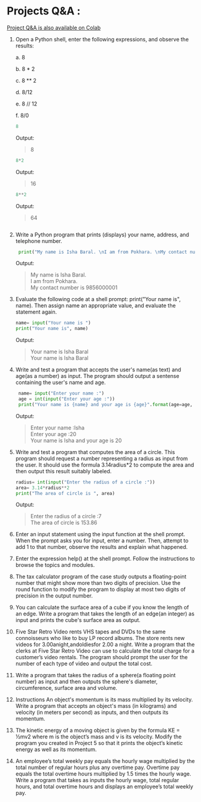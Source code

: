 # Projects Q&A :
[Project Q&A is also available on Colab](https://colab.research.google.com/drive/1xOVex2ZZLf9_ub-SEu3bdi3ntAQ3ntVe?usp=sharing#scrollTo=g5RW89-P01bg)

1. Open a Python shell, enter the following expressions, and observe the results:
    
    a. 8

    b. 8 * 2

    c. 8 ** 2

    d. 8/12
    
    e. 8 // 12
    
    f. 8/0
    
    ```python
    8
    ```
    Output:
    >8
    ```python
    8*2
    ```
    Output:
    >16
    ```python
    8**2
    ```
    Output:
    >64
    ```python

    ```

2. Write a Python program that prints (displays) your name, address, and telephone number.
   ```python
    print("My name is Isha Baral. \nI am from Pokhara. \nMy contact number is 9856000001 ")
   ```
   Output: 
   >My name is Isha Baral. <br> 
   I am from Pokhara. <br> 
   My contact number is 9856000001 

1. Evaluate the following code at a shell prompt: print("Your name is", name). Then assign name an appropriate value, and evaluate the statement again.
   ```python
   name= input("Your name is ")
   print("Your name is", name)
   ```
   Output:
   >Your name is Isha Baral <br>
   Your name is Isha Baral

2. Write and test a program that accepts the user's name(as text) and age(as a number) as input. The program should output a sentense containing the user's name and age.
   ```python
    name= input("Enter your name :")
    age = int(input("Enter your age :"))
    print("Your name is {name} and your age is {age}".format(age=age, name=name))
   ```
   Output:
   >Enter your name :Isha <br/>
   Enter your age :20 <br/>
   Your name is Isha and your age is 20 

3. Write and test a program that computes the area of a circle. This program should request a number representing a radius as input from the user. It should use the formula 3.14radius*2 to compute the area and then output this result suitably labeled.
   ```python
   radius= int(input("Enter the radius of a circle :"))
   area= 3.14*radius**2
   print("The area of circle is ", area)
   ```
   Output:
   >Enter the radius of a circle :7 <br>
   The area of circle is  153.86

1. Enter an input statement using the input function at the shell prompt. When the prompt asks you for input, enter a number. Then, attempt to add 1 to that number, observe the results and explain what happened.

2. Enter the expression help() at the shell prompt. Follow the instructions to browse the topics and modules.

3. The tax calculator program of the case study outputs a floating-point number that might show more than two digits of precision. Use the round function to modify the program to display at most two digits of precision in the output number.

4.  You can calculate the surface area of a cube if you know the length of an edge. Write a program that takes the length of an edge(an integer) as input and prints the cube's surface area as output.

5.  Five Star Retro Video rents VHS tapes and DVDs to the same connoisseurs who like to buy LP record albums. The store rents new videos for  3.00anight,andoldiesfor 2.00 a night.
Write a program that the clerks at Five Star Retro Video can use to calculate the total charge for a customer’s video rentals.
The program should prompt the user for the number of each type of video and output the total cost.

11.  Write a program that takes the radius of a sphere(a floating point number) as input and then outputs the sphere's diameter, circumference, surface area and volume.

12.  Instructions An object's momentum is its mass multiplied by its velocity. Write a program that accepts an object's mass (in kilograms) and velocity (in meters per second) as inputs, and then outputs its momentum.

13.  The kinetic energy of a moving object is given by the formula KE = ½mv2 where m is the object’s mass and v is its velocity.
Modify the program you created in Project 5 so that it prints the object’s kinetic energy as well as its momentum.

14. An employee’s total weekly pay equals the hourly wage multiplied by the total number of regular hours plus any overtime pay. Overtime pay equals the total overtime hours multiplied by 1.5 times the hourly wage. Write a program that takes as inputs the hourly wage, total regular hours, and total overtime hours and displays an employee’s total weekly pay.
